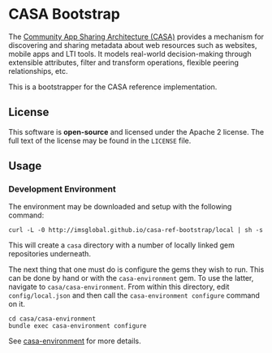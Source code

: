 # CASA Bootstrap

The [Community App Sharing Architecture (CASA)](http://imsglobal.github.io/casa) provides a mechanism for
discovering and sharing metadata about web resources such as websites, mobile
apps and LTI tools. It models real-world decision-making through extensible
attributes, filter and transform operations, flexible peering relationships,
etc.

This is a bootstrapper for the CASA reference implementation.

## License

This software is **open-source** and licensed under the Apache 2 license.
The full text of the license may be found in the `LICENSE` file.

## Usage

### Development Environment

The environment may be downloaded and setup with the following command:

```
curl -L -0 http://imsglobal.github.io/casa-ref-bootstrap/local | sh -s
```

This will create a `casa` directory with a number of locally linked gem repositories underneath.

The next thing that one must do is configure the gems they wish to run. This can be done by hand or with the `casa-environment` gem. To use the latter, navigate to `casa/casa-environment`. From within this directory, edit `config/local.json` and then call the `casa-environment configure` command on it.

```
cd casa/casa-environment
bundle exec casa-environment configure
```

See [casa-environment](https://github.com/IMSGlobal/casa-ref-environment) for more details.
